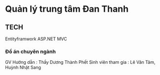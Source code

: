 ﻿# Quản lý trung tâm Đan Thanh 

## TECH 

Entityframwork
ASP.NET MVC


### Đồ án chuyên ngành 
GV Hướng dẫn : Thầy Dương Thành Phết
Sinh viên tham gia : Lê Văn Tâm, Huỳnh Nhật Sang


###
